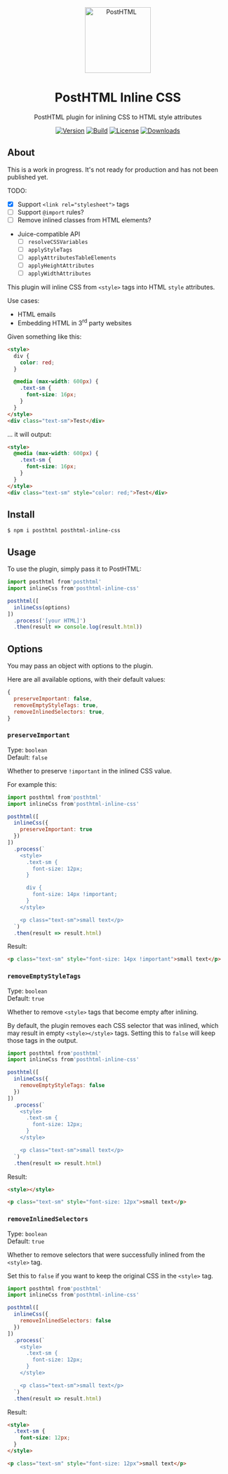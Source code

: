 <div align="center">
  <img width="150" height="150" alt="PostHTML" src="https://posthtml.github.io/posthtml/logo.svg">
  <h1>PostHTML Inline CSS</h1>
  <p>PostHTML plugin for inlining CSS to HTML style attributes</p>

  [![Version][npm-version-shield]][npm]
  [![Build][github-ci-shield]][github-ci]
  [![License][license-shield]][license]
  [![Downloads][npm-stats-shield]][npm-stats]
</div>

## About

This is a work in progress. It's not ready for production and has not been published yet.

TODO:

- [x] Support `<link rel="stylesheet">` tags
- [ ] Support `@import` rules?
- [ ] Remove inlined classes from HTML elements?
- Juice-compatible API
  - [ ] `resolveCSSVariables`
  - [ ] `applyStyleTags`
  - [ ] `applyAttributesTableElements`
  - [ ] `applyHeightAttributes`
  - [ ] `applyWidthAttributes`

This plugin will inline CSS from `<style>` tags into HTML `style` attributes.

Use cases:

- HTML emails
- Embedding HTML in 3<sup>rd</sup> party websites

Given something like this:

```html
<style>
  div {
    color: red;
  }

  @media (max-width: 600px) {
    .text-sm {
      font-size: 16px;
    }
  }
</style>
<div class="text-sm">Test</div>
```

... it will output:

```html
<style>
  @media (max-width: 600px) {
    .text-sm {
      font-size: 16px;
    }
  }
</style>
<div class="text-sm" style="color: red;">Test</div>
```

## Install

```
$ npm i posthtml posthtml-inline-css
```

## Usage

To use the plugin, simply pass it to PostHTML:

```js
import posthtml from'posthtml'
import inlineCss from'posthtml-inline-css'

posthtml([
  inlineCss(options)
])
  .process('[your HTML]')
  .then(result => console.log(result.html))
```

## Options

You may pass an object with options to the plugin.

Here are all available options, with their default values:

```js
{
  preserveImportant: false,
  removeEmptyStyleTags: true,
  removeInlinedSelectors: true,
}
```

### `preserveImportant`

Type: `boolean`\
Default: `false`

Whether to preserve `!important` in the inlined CSS value.

For example this:

```js
import posthtml from'posthtml'
import inlineCss from'posthtml-inline-css'

posthtml([
  inlineCss({
    preserveImportant: true
  })
])
  .process(`
    <style>
      .text-sm {
        font-size: 12px;
      }

      div {
        font-size: 14px !important;
      }
    </style>

    <p class="text-sm">small text</p>
  `)
  .then(result => result.html)
```

Result:

```html
<p class="text-sm" style="font-size: 14px !important">small text</p>
```

### `removeEmptyStyleTags`

Type: `boolean`\
Default: `true`

Whether to remove `<style>` tags that become empty after inlining.

By default, the plugin removes each CSS selector that was inlined, which may result in empty `<style></style>` tags. Setting this to `false` will keep those tags in the output.

```js
import posthtml from'posthtml'
import inlineCss from'posthtml-inline-css'

posthtml([
  inlineCss({
    removeEmptyStyleTags: false
  })
])
  .process(`
    <style>
      .text-sm {
        font-size: 12px;
      }
    </style>

    <p class="text-sm">small text</p>
  `)
  .then(result => result.html)
```

Result:

```html
<style></style>

<p class="text-sm" style="font-size: 12px">small text</p>
```

### `removeInlinedSelectors`

Type: `boolean`\
Default: `true`

Whether to remove selectors that were successfully inlined from the `<style>` tag.

Set this to `false` if you want to keep the original CSS in the `<style>` tag.

```js
import posthtml from'posthtml'
import inlineCss from'posthtml-inline-css'

posthtml([
  inlineCss({
    removeInlinedSelectors: false
  })
])
  .process(`
    <style>
      .text-sm {
        font-size: 12px;
      }
    </style>

    <p class="text-sm">small text</p>
  `)
  .then(result => result.html)
```

Result:

```html
<style>
  .text-sm {
    font-size: 12px;
  }
</style>

<p class="text-sm" style="font-size: 12px">small text</p>
```

[npm]: https://www.npmjs.com/package/posthtml
[npm-version-shield]: https://img.shields.io/npm/v/posthtml.svg
[npm-stats]: http://npm-stat.com/charts.html?package=posthtml
[npm-stats-shield]: https://img.shields.io/npm/dt/posthtml.svg
[github-ci]: https://github.com/posthtml/posthtml-plugin-starter/actions/workflows/nodejs.yml
[github-ci-shield]: https://github.com/posthtml/posthtml-plugin-starter/actions/workflows/nodejs.yml/badge.svg
[license]: ./license
[license-shield]: https://img.shields.io/npm/l/posthtml.svg
